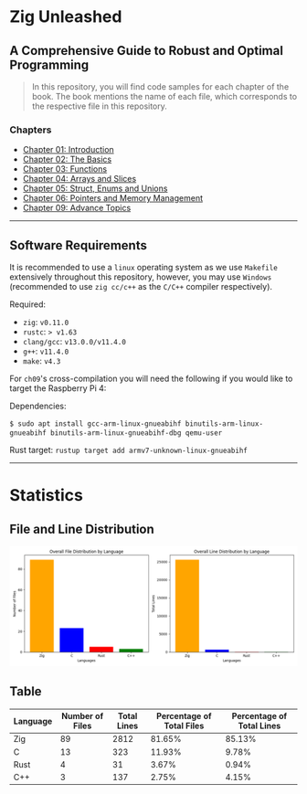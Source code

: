 # Zig Unleashed 
## A Comprehensive Guide to Robust and Optimal Programming 

> In this repository, you will find code samples for each chapter of the book. 
> The book mentions the name of each file, which corresponds to the respective file in this repository.

### Chapters  
- [Chapter 01: Introduction](https://github.com/MKProj/ZigUnleashed/tree/main/ch01)  
- [Chapter 02: The Basics](https://github.com/MKProj/ZigUnleashed/tree/main/ch02)  
- [Chapter 03: Functions](https://github.com/MKProj/ZigUnleashed/tree/main/ch03)  
- [Chapter 04: Arrays and Slices](https://github.com/MKProj/ZigUnleashed/tree/main/ch04)  
- [Chapter 05: Struct, Enums and Unions](https://github.com/MKProj/ZigUnleashed/tree/main/ch05)  
- [Chapter 06: Pointers and Memory Management](https://github.com/MKProj/ZigUnleashed/tree/main/ch06)  
- [Chapter 09: Advance Topics](https://github.com/MKProj/ZigUnleashed/tree/main/ch09)  
---
## Software Requirements
It is recommended to use a `linux` operating system as we use `Makefile` extensively throughout this repository, however, you may use `Windows` (recommended to use `zig cc/c++` as the `C/C++` compiler respectively). 

Required: 
- `zig`: `v0.11.0`
- `rustc`: `> v1.63`
- `clang/gcc`: `v13.0.0/v11.4.0`
- `g++`: `v11.4.0`
- `make`: `v4.3`

For `ch09`'s cross-compilation you will need the following if you would like to target the Raspberry Pi 4: 

Dependencies:
```shell 
$ sudo apt install gcc-arm-linux-gnueabihf binutils-arm-linux-gnueabihf binutils-arm-linux-gnueabihf-dbg qemu-user
```

Rust target: `rustup target add armv7-unknown-linux-gnueabihf`
  
---


# Statistics

## File and Line Distribution

![File and Line Distribution Plot](statistics_plot.png)

## Table

| Language   |   Number of Files |   Total Lines | Percentage of Total Files   | Percentage of Total Lines   |
|------------|-------------------|---------------|-----------------------------|-----------------------------|
| Zig        |                89 |          2812 | 81.65%                      | 85.13%                      |
| C          |                13 |           323 | 11.93%                      | 9.78%                       |
| Rust       |                 4 |            31 | 3.67%                       | 0.94%                       |
| C++        |                 3 |           137 | 2.75%                       | 4.15%                       |
